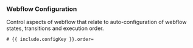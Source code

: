 ### Webflow Configuration

Control aspects of webflow that relate to auto-configuration of webflow states, transitions and execution order.

```properties
# {{ include.configKey }}.order=
```
